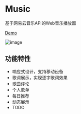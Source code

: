 # Music

基于网易云音乐API的Web音乐播放器

[Demo](https://music.maoyu.space)

![image](https://github.com/user-attachments/assets/79addcdd-2029-46ae-b959-c7946d510c51)

## 功能特性

- 响应式设计，支持移动设备
- 歌词展示，实现逐字歌词效果
- 歌曲评论
- 个人歌单
- 每日推荐
- 动态展示
- TODO

